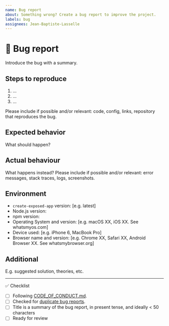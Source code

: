 ```yaml
---
name: Bug report
about: Something wrong? Create a bug report to improve the project.
labels: bug
assignees: Jean-Baptiste-Lasselle
---
```


<!--
Thanks for contributing!
-->

# :bug: Bug report

Introduce the bug with a summary.

## Steps to reproduce

1. ...
2. ...
3. ...

Please include if possible and/or relevant: code, config, links, repository that reproduces the bug.

## Expected behavior

What should happen?

## Actual behaviour

What happens instead? Please include if possible and/or relevant: error messages, stack traces, logs, screenshots.

## Environment

<!-- Remove items that aren't relevant -->

- `create-exposed-app` version: [e.g. latest]
- Node.js version:
- npm version:
- Operating System and version: [e.g. macOS XX, iOS XX. See whatsmyos.com]
- Device used: [e.g. iPhone 6, MacBook Pro]
- Browser name and version: [e.g. Chrome XX, Safari XX, Android Browser XX. See whatsmybrowser.org]

## Additional

E.g. suggested solution, theories, etc.

---

:white_check_mark: Checklist

<!--
Feel free to submit now and complete the checklist items below later.
If you're unsure about anything, don't hesitate to ask. We're here to help!
-->

- [ ] Following [CODE_OF_CONDUCT.md](https://github.com/Jean-Baptiste-Lasselle/create-exposed-app/blob/master/CODE_OF_CONDUCT.md).
- [ ] Checked for [duplicate bug reports](https://github.com/Jean-Baptiste-Lasselle/create-exposed-app/issues?q=label%3Abug).
- [ ] Title is a summary of the bug report, in present tense, and ideally < 50 characters
- [ ] Ready for review
